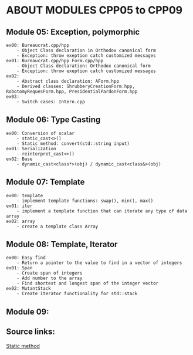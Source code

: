 # ABOUT MODULES CPP05 to CPP09

## Module 05: Exception, polymorphic
	ex00: Bureaucrat.cpp/hpp
		- Object Class declaration in Orthodox canonical form
		- Exception: throw exeption catch customized messages
	ex01: Bureaucrat.cpp/hpp Form.cpp/hpp
		- Object Class declaration: Orthodox canonical form
		- Exception: throw exeption catch customized messages
	ex02:
		- Abstract class declaration: AForm.hpp
		- Derived classes: ShrubberyCreationForm.hpp, RobotomyRequesForm.hpp, PresidentialPardonForm.hpp
	ex03:
		- Switch cases: Intern.cpp

## Module 06: Type Casting
	ex00: Conversion of scalar 
		- static_cast<>()
		- Static method: convert(std::string input)
	ex01: Serialization 
		- reinterpret_cast<>()
	ex02: Base
		- dynamic_cast<class*>(obj) / dynamic_cast<class&>(obj)

## Module 07: Template
	ex00: template
		- implement template functions: swap(), min(), max()
	ex01: iter
		- implement a template function that can iterate any type of data array
	ex02: array
		- create a template class Array

## Module 08: Template, Iterator
	ex00: Easy find
    	- Return a pointer to the value to find in a vector of integers
	ex01: Span
    	- Create span of integers
    	- Add number to the array
    	- Find shortest and longest span of the integer vector
	ex02: MutantStack
    	- Create iterator functionality for std::stack
## Module 09: 

## Source links:
[Static method](https://unstop.com/blog/static-member-function-in-cpp)
